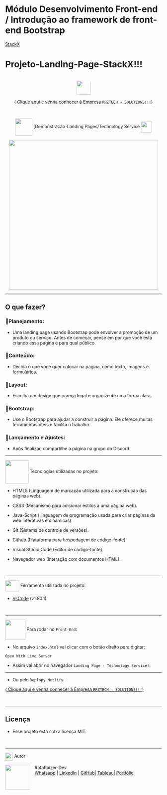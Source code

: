 # Módulo Desenvolvimento Front-end / Introdução ao framework de front-end Bootstrap

[StackX](https://www.stackx.com.br)

# Projeto-Landing-Page-StackX!!!

<br>

 <div align="center">
<img src="https://media.giphy.com/media/9TFBxN300KpCUI6sBD/giphy.gif" align="center" height="45" width="45">

[ ( Clique aqui e venha conhecer à Empresa `RRZTECH - SOLUTIONS!!!`) ](https://raizertechdev-landing.netlify.app/)

<br>

<div align="center">
  
<img src= "https://media.giphy.com/media/3zSF3Gnr7cxMbi6WoP/giphy.gif" align="center" height="55" width="55"> [Demonstração-Landing Pages/Technology Service <img src= "https://media.giphy.com/media/E5DzZsofmgxc9wjbhX/giphy.gif" align="center" height="35" width="35">

<img height="480em" src="./assets/images/readme-apresntacao.gif"  align="center">

<br>

---

<div align="left">

## O que fazer?

### 📌Planejamento:

- Uma landing page usando Bootstrap pode envolver a promoção de um produto ou serviço. Antes de começar, pense em por que você está criando essa página e para qual público.

### 📌Conteúdo:

- Decida o que você quer colocar na página, como texto, imagens e formulários.

### 📌Layout:

- Escolha um design que pareça legal e organize de uma forma clara.

### 📌Bootstrap:

- Use o Bootstrap para ajudar a construir a página. Ele oferece muitas ferramentas úteis e facilita o trabalho.

### 📌Lançamento e Ajustes:

- Após finalizar, compartilhe a página na grupo do Discord.

---

<img src="https://media.giphy.com/media/iT138SodaACo9LImgi/giphy.gif" align="center" height="75" width="75"> Tecnologias utilizadas no projeto:

- HTML5 (Linguagem de marcação utilizada para a construção das páginas web).

- CSS3 (Mecanismo para adicionar estilos a uma página web).

- Java-Script ( linguagem de programação usada para criar páginas da web interativas e dinâmicas).

- Git (Sistema de controle de versões).

- Github (Plataforma para hospedagem de código-fonte).

- Visual Studio Code (Editor de código-fonte).

- Navegador web (Interação com documentos HTML).

<br>

---

<img src="https://media.giphy.com/media/SS8CV2rQdlYNLtBCiF/giphy.gif" align="center" height="35" width="45"> Ferramenta utilizada no projeto:

- [VsCode](https://code.visualstudio.com/download) (v1.80.1)

<br>

---

<img src="https://media.giphy.com/media/u2pmTWUi0MXjyrMaVj/giphy.gif" align="center" height="65" width="65"> Para rodar no `Front-End`:

- No arquivo `index.html` vai clicar com o botão direito para digitar:

```
Open With Live Server
```

- Assim vai abrir no navegador `Landing Page - Technology Service!`.

---

- Ou pelo `Deplopy Netlify`:

[ ( Clique aqui e venha conhecer à Empresa `RRZTECH - SOLUTIONS!!!`) ](https://raizertechdev-landing.netlify.app/)

<br>

---

## Licença

- Esse projeto está sob a licença MIT.

<br>

---

<img src="https://media.giphy.com/media/ImmvDZ2c9xPR8gDvHV/giphy.gif" align="center" height="25" width="25"> Autor

<p>
    <img align=left margin=10 width=80 src="https://avatars.githubusercontent.com/u/87991807?v=4"/>
    <p>&nbsp&nbsp&nbspRafaRaizer-Dev<br>
    &nbsp&nbsp&nbsp<a href="https://api.whatsapp.com/send/?phone=47999327137">Whatsapp</a>&nbsp;|&nbsp;<a href="https://www.linkedin.com/in/rafael-raizer//">LinkedIn</a>&nbsp;|&nbsp;<a href="https://github.com/RaizerTechDev">GitHub</a>|&nbsp;<a href="https://public.tableau.com/app/profile/rafael.raizer">Tableau</a>|&nbsp;<a href="https://raizertechdev-portfolio.netlify.app/">Portfólio</a>&nbsp;</p>
</p>
